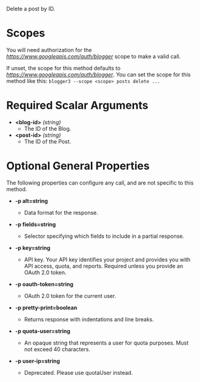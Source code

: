 Delete a post by ID.
# Scopes

You will need authorization for the *https://www.googleapis.com/auth/blogger* scope to make a valid call.

If unset, the scope for this method defaults to *https://www.googleapis.com/auth/blogger*.
You can set the scope for this method like this: `blogger3 --scope <scope> posts delete ...`
# Required Scalar Arguments
* **&lt;blog-id&gt;** *(string)*
    - The ID of the Blog.
* **&lt;post-id&gt;** *(string)*
    - The ID of the Post.
# Optional General Properties

The following properties can configure any call, and are not specific to this method.

* **-p alt=string**
    - Data format for the response.

* **-p fields=string**
    - Selector specifying which fields to include in a partial response.

* **-p key=string**
    - API key. Your API key identifies your project and provides you with API access, quota, and reports. Required unless you provide an OAuth 2.0 token.

* **-p oauth-token=string**
    - OAuth 2.0 token for the current user.

* **-p pretty-print=boolean**
    - Returns response with indentations and line breaks.

* **-p quota-user=string**
    - An opaque string that represents a user for quota purposes. Must not exceed 40 characters.

* **-p user-ip=string**
    - Deprecated. Please use quotaUser instead.
